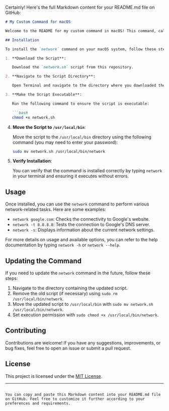 Certainly! Here's the full Markdown content for your README.md file on GitHub:

```markdown
# My Custom Command for macOS

Welcome to the README for my custom command in macOS! This command, called `network`, allows you to perform various network-related tasks conveniently.

## Installation

To install the `network` command on your macOS system, follow these steps:

1. **Download the Script**:

   Download the `network.sh` script from this repository.

2. **Navigate to the Script Directory**:

   Open Terminal and navigate to the directory where you downloaded the script.

3. **Make the Script Executable**:

   Run the following command to ensure the script is executable:

   ```bash
   chmod +x network.sh
   ```

4. **Move the Script to `/usr/local/bin`**:

   Move the script to the `/usr/local/bin` directory using the following command (you may need to enter your password):

   ```bash
   sudo mv network.sh /usr/local/bin/network
   ```

5. **Verify Installation**:

   You can verify that the command is installed correctly by typing `network` in your terminal and ensuring it executes without errors.

## Usage

Once installed, you can use the `network` command to perform various network-related tasks. Here are some examples:

- `network google.com`: Checks the connectivity to Google's website.
- `network -t 8.8.8.8`: Tests the connection to Google's DNS server.
- `network -s`: Displays information about the current network settings.

For more details on usage and available options, you can refer to the help documentation by typing `network -h` or `network --help`.

## Updating the Command

If you need to update the `network` command in the future, follow these steps:

1. Navigate to the directory containing the updated script.
2. Remove the old script (if necessary) using `sudo rm /usr/local/bin/network`.
3. Move the updated script to `/usr/local/bin` with `sudo mv network.sh /usr/local/bin/network`.
4. Set execution permission with `sudo chmod +x /usr/local/bin/network`.

## Contributing

Contributions are welcome! If you have any suggestions, improvements, or bug fixes, feel free to open an issue or submit a pull request.

## License

This project is licensed under the [MIT License](LICENSE).

---
```

You can copy and paste this Markdown content into your README.md file on GitHub. Feel free to customize it further according to your preferences and requirements.
